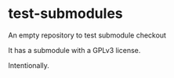 # test-submodules
An empty repository to test submodule checkout

It has a submodule with a GPLv3 license.

Intentionally.

